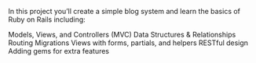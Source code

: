In this project you’ll create a simple blog system and learn the basics of Ruby on Rails including:

Models, Views, and Controllers (MVC)
Data Structures & Relationships
Routing
Migrations
Views with forms, partials, and helpers
RESTful design
Adding gems for extra features